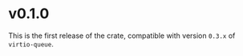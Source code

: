 # v0.1.0

This is the first release of the crate, compatible with version `0.3.x` of `virtio-queue`.
